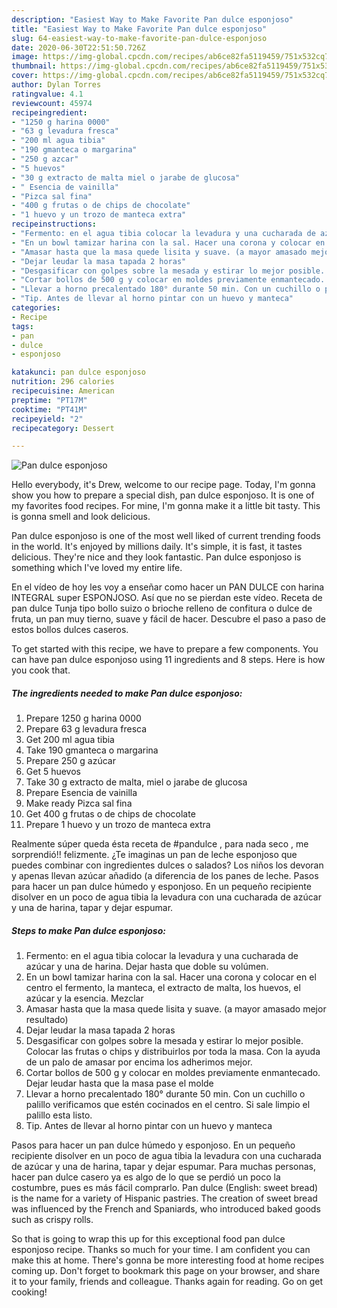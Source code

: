 ```yaml
---
description: "Easiest Way to Make Favorite Pan dulce esponjoso"
title: "Easiest Way to Make Favorite Pan dulce esponjoso"
slug: 64-easiest-way-to-make-favorite-pan-dulce-esponjoso
date: 2020-06-30T22:51:50.726Z
image: https://img-global.cpcdn.com/recipes/ab6ce82fa5119459/751x532cq70/pan-dulce-esponjoso-foto-principal.jpg
thumbnail: https://img-global.cpcdn.com/recipes/ab6ce82fa5119459/751x532cq70/pan-dulce-esponjoso-foto-principal.jpg
cover: https://img-global.cpcdn.com/recipes/ab6ce82fa5119459/751x532cq70/pan-dulce-esponjoso-foto-principal.jpg
author: Dylan Torres
ratingvalue: 4.1
reviewcount: 45974
recipeingredient:
- "1250 g harina 0000"
- "63 g levadura fresca"
- "200 ml agua tibia"
- "190 gmanteca o margarina"
- "250 g azcar"
- "5 huevos"
- "30 g extracto de malta miel o jarabe de glucosa"
- " Esencia de vainilla"
- "Pizca sal fina"
- "400 g frutas o de chips de chocolate"
- "1 huevo y un trozo de manteca extra"
recipeinstructions:
- "Fermento: en el agua tibia colocar la levadura y una cucharada de azúcar y una de harina. Dejar hasta que doble su volúmen."
- "En un bowl tamizar harina con la sal. Hacer una corona y colocar en el centro el fermento, la manteca, el extracto de malta, los huevos, el azúcar y la esencia. Mezclar"
- "Amasar hasta que la masa quede lisita y suave. (a mayor amasado mejor resultado)"
- "Dejar leudar la masa tapada 2 horas"
- "Desgasificar con golpes sobre la mesada y estirar lo mejor posible. Colocar las frutas o chips y distribuirlos por toda la masa. Con la ayuda de un palo de amasar por encima los adherimos mejor."
- "Cortar bollos de 500 g y colocar en moldes previamente enmantecado. Dejar leudar hasta que la masa pase el molde"
- "Llevar a horno precalentado 180° durante 50 min. Con un cuchillo o palillo verificamos que estén cocinados en el centro. Si sale limpio el palillo esta listo."
- "Tip. Antes de llevar al horno pintar con un huevo y manteca"
categories:
- Recipe
tags:
- pan
- dulce
- esponjoso

katakunci: pan dulce esponjoso 
nutrition: 296 calories
recipecuisine: American
preptime: "PT17M"
cooktime: "PT41M"
recipeyield: "2"
recipecategory: Dessert

---
```



![Pan dulce esponjoso](https://img-global.cpcdn.com/recipes/ab6ce82fa5119459/751x532cq70/pan-dulce-esponjoso-foto-principal.jpg)

Hello everybody, it's Drew, welcome to our recipe page. Today, I'm gonna show you how to prepare a special dish, pan dulce esponjoso. It is one of my favorites food recipes. For mine, I'm gonna make it a little bit tasty. This is gonna smell and look delicious.

Pan dulce esponjoso is one of the most well liked of current trending foods in the world. It's enjoyed by millions daily. It's simple, it is fast, it tastes delicious. They're nice and they look fantastic. Pan dulce esponjoso is something which I've loved my entire life.

En el vídeo de hoy les voy a enseñar como hacer un PAN DULCE con harina INTEGRAL super ESPONJOSO. Así que no se pierdan este vídeo. Receta de pan dulce Tunja tipo bollo suizo o brioche relleno de confitura o dulce de fruta, un pan muy tierno, suave y fácil de hacer. Descubre el paso a paso de estos bollos dulces caseros.


To get started with this recipe, we have to prepare a few components. You can have pan dulce esponjoso using 11 ingredients and 8 steps. Here is how you cook that.

<!--inarticleads1-->

##### The ingredients needed to make Pan dulce esponjoso:

1. Prepare 1250 g harina 0000
1. Prepare 63 g levadura fresca
1. Get 200 ml agua tibia
1. Take 190 gmanteca o margarina
1. Prepare 250 g azúcar
1. Get 5 huevos
1. Take 30 g extracto de malta, miel o jarabe de glucosa
1. Prepare  Esencia de vainilla
1. Make ready Pizca sal fina
1. Get 400 g frutas o de chips de chocolate
1. Prepare 1 huevo y un trozo de manteca extra


Realmente súper queda ésta receta de #pandulce , para nada seco , me sorprendió!! felizmente. ¿Te imaginas un pan de leche esponjoso que puedes combinar con ingredientes dulces o salados? Los niños los devoran y apenas llevan azúcar añadido (a diferencia de los panes de leche. Pasos para hacer un pan dulce húmedo y esponjoso. En un pequeño recipiente disolver en un poco de agua tibia la levadura con una cucharada de azúcar y una de harina, tapar y dejar espumar. 

<!--inarticleads2-->

##### Steps to make Pan dulce esponjoso:

1. Fermento: en el agua tibia colocar la levadura y una cucharada de azúcar y una de harina. Dejar hasta que doble su volúmen.
1. En un bowl tamizar harina con la sal. Hacer una corona y colocar en el centro el fermento, la manteca, el extracto de malta, los huevos, el azúcar y la esencia. Mezclar
1. Amasar hasta que la masa quede lisita y suave. (a mayor amasado mejor resultado)
1. Dejar leudar la masa tapada 2 horas
1. Desgasificar con golpes sobre la mesada y estirar lo mejor posible. Colocar las frutas o chips y distribuirlos por toda la masa. Con la ayuda de un palo de amasar por encima los adherimos mejor.
1. Cortar bollos de 500 g y colocar en moldes previamente enmantecado. Dejar leudar hasta que la masa pase el molde
1. Llevar a horno precalentado 180° durante 50 min. Con un cuchillo o palillo verificamos que estén cocinados en el centro. Si sale limpio el palillo esta listo.
1. Tip. Antes de llevar al horno pintar con un huevo y manteca


Pasos para hacer un pan dulce húmedo y esponjoso. En un pequeño recipiente disolver en un poco de agua tibia la levadura con una cucharada de azúcar y una de harina, tapar y dejar espumar. Para muchas personas, hacer pan dulce casero ya es algo de lo que se perdió un poco la costumbre, pues es más fácil comprarlo. Pan dulce (English: sweet bread) is the name for a variety of Hispanic pastries. The creation of sweet bread was influenced by the French and Spaniards, who introduced baked goods such as crispy rolls. 

So that is going to wrap this up for this exceptional food pan dulce esponjoso recipe. Thanks so much for your time. I am confident you can make this at home. There's gonna be more interesting food at home recipes coming up. Don't forget to bookmark this page on your browser, and share it to your family, friends and colleague. Thanks again for reading. Go on get cooking!
